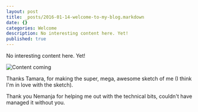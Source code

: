 ```yaml
---
layout: post
title: _posts/2016-01-14-welcome-to-my-blog.markdown
date: {}
categories: Welcome
description: No interesting content here. Yet!
published: true
---
```


No interesting content here. Yet!

![Content coming](https://media0.giphy.com/media/1dr4D4zxSlOEM/200.gif)

Thanks Tamara, for making the super, mega, awesome sketch of me (I think I'm in love with the sketch).

Thank you Nemanja for helping me out with the technical bits, couldn't have managed it without you.
